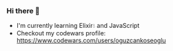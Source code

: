 ### Hi there 👋

- I'm currently learning Elixir💧 and JavaScript
- Checkout my codewars profile: https://www.codewars.com/users/oguzcankoseoglu
